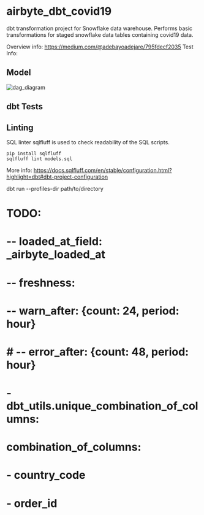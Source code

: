 # airbyte_dbt_covid19

dbt transformation project for Snowflake data warehouse. Performs basic transformations for staged snowflake data tables containing covid19 data.

Overview info: https://medium.com/@adebayoadejare/795fdecf2035
Test Info: 

## Model

![dag_diagram](https://user-images.githubusercontent.com/4624500/174817608-f8513b8f-932e-4c7e-b1e6-2e6ed7f40f6d.png)

## dbt Tests

## Linting

SQL linter sqlfluff is used to check readability of the SQL scripts.

```
pip install sqlfluff
sqlfluff lint models.sql
```

More info: https://docs.sqlfluff.com/en/stable/configuration.html?highlight=dbt#dbt-project-configuration


dbt run --profiles-dir path/to/directory

# TODO:

# -- loaded_at_field: _airbyte_loaded_at
# -- freshness:
# --          warn_after: {count: 24, period: hour}
# # --          error_after: {count: 48, period: hour}
#       - dbt_utils.unique_combination_of_columns:
#           combination_of_columns:
#             - country_code
#             - order_id